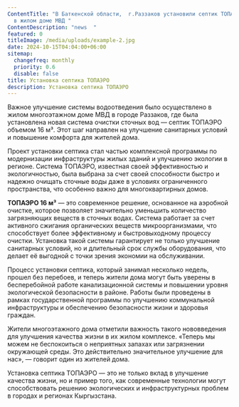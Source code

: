 ```yaml
---
ContentTitle: "В Баткенской области,  г.Раззаков установили септик ТОПАЭРО 16 м³
  в жилом доме МВД "
ContentDescription: "news  "
featured: 0
titleImage: /media/uploads/example-2.jpg
date: 2024-10-15T04:04:00+06:00
sitemap:
  changefreq: monthly
  priority: 0.6
  disable: false
title: Установка септика ТОПАЭРО
description: Установка септика ТОПАЭРО
---
```

 Важное улучшение системы водоотведения было осуществлено в жилом многоэтажном доме МВД в городе Раззаков, где была установлена новая система очистки сточных вод — септик ТОПАЭРО объемом 16 м³. Этот шаг направлен на улучшение санитарных условий и повышение комфорта для жителей дома.

Проект установки септика стал частью комплексной программы по модернизации инфраструктуры жилых зданий и улучшению экологии в регионе. Система ТОПАЭРО, известная своей эффективностью и экологичностью, была выбрана за счет своей способности быстро и надежно очищать сточные воды даже в условиях ограниченного пространства, что особенно важно для многоквартирных домов.

**ТОПАЭРО 16 м³** — это современное решение, основанное на аэробной очистке, которое позволяет значительно уменьшить количество загрязняющих веществ в сточных водах. Система работает за счет активного сжигания органических веществ микроорганизмами, что способствует более эффективному и быстровыходному процессу очистки. Установка такой системы гарантирует не только улучшение санитарных условий, но и длительный срок службы оборудования, что делает её выгодной с точки зрения экономии на обслуживании.

Процесс установки септика, который занимал несколько недель, прошел без перебоев, и теперь жители дома могут быть уверены в бесперебойной работе канализационной системы и повышении уровня экологической безопасности в районе. Работы были проведены в рамках государственной программы по улучшению коммунальной инфраструктуры и обеспечению безопасности жизни и здоровья граждан.

Жители многоэтажного дома отметили важность такого нововведения для улучшения качества жизни в их жилом комплексе. «Теперь мы можем не беспокоиться о неприятных запахах или загрязнении окружающей среды. Это действительно значительное улучшение для нас», — говорит один из жителей дома.

Установка септика ТОПАЭРО — это не только вклад в улучшение качества жизни, но и пример того, как современные технологии могут способствовать решению экологических и инфраструктурных проблем в городах и регионах Кыргызстана.
